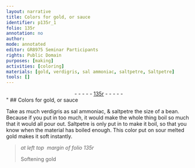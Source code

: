 ```yaml
---
layout: narrative
title: Colors for gold, or sauce
identifier: p135r_1
folio: 135r
annotation: no
author:
mode: annotated
editor: GR8975 Seminar Participants
rights: Public Domain
purposes: [making]
activities: [coloring]
materials: [gold, verdigris, sal ammoniac, saltpetre, Saltpetre]
tools: []
---
```


 <div class="folio" align="center">- - - - - <a href="http://gallica.bnf.fr/ark:/12148/btv1b10500001g/f275.item.r=" target="_blank">135r</a> - - - - - </div>" 
## Colors for <span class="material">gold</span>, or sauce

  <span class="activity"></span> 
 Take as much <span class="material">verdigris</span> as <span class="material">sal ammoniac</span>, & <span class="material">saltpetre</span> the size of a bean. Because if you put in too much, it would make the whole thing boil so much that it would all pour out. <span class="material">Saltpetre</span> is only put in to make it boil, so that you know when the material has boiled enough. This color put on sour melted gold makes it soft instantly. 
 
> *at left top  margin of folio 135r*
> 
> Softening <span class="material">gold</span> 
 